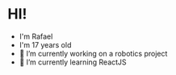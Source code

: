 

# HI!

- I'm Rafael
- I'm 17 years old
- 🔭 I’m currently working on a robotics project
- 🌱 I’m currently learning ReactJS

